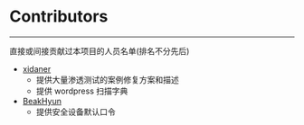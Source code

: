 # Contributors

---

直接或间接贡献过本项目的人员名单(排名不分先后)
* [xidaner](https://github.com/xidaner)
    - 提供大量渗透测试的案例修复方案和描述
    - 提供 wordpress 扫描字典
* [BeakHyun](https://github.com/Alienware-OWO)
    - 提供安全设备默认口令
